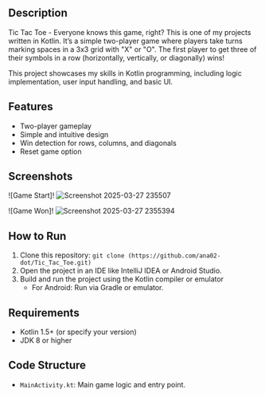 ## Description
Tic Tac Toe - Everyone knows this game, right? This is one of my projects written in Kotlin. It’s a simple two-player game where players take turns marking spaces in a 3x3 grid with "X" or "O". The first player to get three of their symbols in a row (horizontally, vertically, or diagonally) wins!

This project showcases my skills in Kotlin programming, including logic implementation, user input handling, and basic UI.

## Features
- Two-player gameplay
- Simple and intuitive design
- Win detection for rows, columns, and diagonals
- Reset game option

## Screenshots
![Game Start]! 
![Screenshot 2025-03-27 235507](https://github.com/user-attachments/assets/12dc17c6-a206-4b30-986e-0984d746b8e2)

![Game Won]!
![Screenshot 2025-03-27 2355394](https://github.com/user-attachments/assets/1af54bbd-8f96-4811-b224-e21320094ab7)


## How to Run
1. Clone this repository: `git clone (https://github.com/ana02-dot/Tic_Tac_Toe.git)`
2. Open the project in an IDE like IntelliJ IDEA or Android Studio.
3. Build and run the project using the Kotlin compiler or emulator
   - For Android: Run via Gradle or emulator.

## Requirements
- Kotlin 1.5+ (or specify your version)
- JDK 8 or higher

## Code Structure
- `MainActivity.kt`: Main game logic and entry point.
